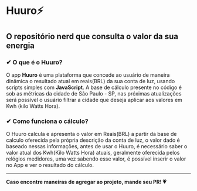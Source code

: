 # Huuro⚡
<h2>O repositório nerd que consulta o valor da sua energia</h2>

<h3>✔ O que é o Huuro?</h3>
<p>
  O app <b>Huuro</b> é uma plataforma que concede ao usuário de maneira dinâmica o resultado atual em reais(BRL) da sua conta de luz, usando scripts simples com <b>JavaScript</b>.
A base de cálculo presente no código é sob as métricas da cidade de São Paulo - SP, nas próximas atualizações será possível o usuário filtrar a cidade que deseja aplicar aos valores em Kwh (kilo Watts Hora).
</p>

<h3>✔ Como funciona o cálculo?</h3>
<p>
 O Huuro calcula e apresenta o valor em Reais(BRL) a partir da base de calculo oferecida pela própria descrição da conta de luz, o valor dado é baseado nessas informações, antes de usar o Huuro, é necessário saber o valor atual dos Kwh(Kilo Watts Hora) atuais, geralmente oferecida pelos relógios medidores, uma vez sabendo esse valor, é possível inserir o valor no App e ver o resultado do cálculo.
</p>

<hr>

<b>Caso encontre maneiras de agregar ao projeto, mande seu PR! 💗</b>
